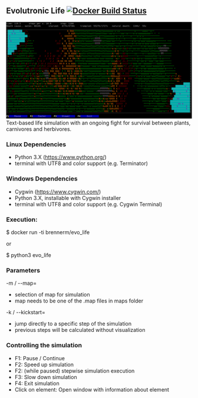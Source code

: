 ## Evolutronic Life [![Docker Build Status](https://img.shields.io/docker/build/brennerm/evo_life.svg)](https://hub.docker.com/r/brennerm/evo_life/)

![Alt text](/doc/graphics/screen.png?raw=true)
Text-based life simulation with an ongoing fight for survival between plants, carnivores and herbivores.

### Linux Dependencies

- Python 3.X (https://www.python.org/)
- terminal with UTF8 and color support (e.g. Terminator)

### Windows Dependencies

- Cygwin (https://www.cygwin.com/)
- Python 3.X, installable with Cygwin installer
- terminal with UTF8 and color support (e.g. Cygwin Terminal)

### Execution:

$ docker run -ti brennerm/evo_life

or

$ python3 evo\_life


### Parameters

-m <map> / --map=<map>
- selection of map for simulation
- map needs to be one of the .map files in maps folder

-k <num> / --kickstart=<num>
- jump directly to a specific step of the simulation
- previous steps will be calculated without visualization


### Controlling the simulation

- F1: Pause / Continue
- F2: Speed up simulation
- F2: (while paused) stepwise simulation execution
- F3: Slow down simulation
- F4: Exit simulation
- Click on element: Open window with information about element
